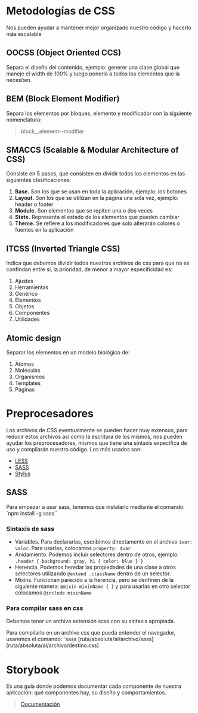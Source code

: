 # Metodologías de CSS
Nos pueden ayudar a mantener mejor organizado nuestro código y hacerlo más escalable

## OOCSS (Object Oriented CCS)
Separa el diseño del contenido, ejemplo: generer una clase global que maneje el width de 100% y luego ponerla a todos los elementos que la necesiten.

## BEM (Block Element Modifier)
Separa los elementos por bloques, elemento y modificador con la siguiente nomenclatura:
  > block__element--modifier

## SMACCS (Scalable & Modular Architecture of CSS)
Consiste en 5 pasos, que consisten en dividir todos los elementos en las siguientes clasificaciones:
1. **Base.** Son los que se usan en toda la aplicación, ejemplo: los botones
2. **Layout.** Son los que se utilizan en la página una sola vez, ejemplo: header o footer
3. **Module.** Son elementos que se repiten una o dos veces
4. **State.** Representa el estado de los elementos que pueden cambiar
5. **Theme.** Se refiere a los modificadores que solo alterarán colores o fuentes en la aplicación

## ITCSS (Inverted Triangle CSS)
Indica que debemos dividir todos nuestros archivos de css para que no se confindan entre sí, la prioridad, de menor a mayor especificidad es:
1. Ajustes
2. Herramientas
3. Genérico
5. Elementos
6. Objetos
7. Componentes
8. Utilidades

## Atomic design
Separar los elementos en un modelo biológico de:
1. Átomos
2. Moléculas
3. Organismos
4. Templates
5. Páginas

# Preprocesadores
Los archivos de CSS eventualmente se pueden hacer muy extensos, para reducir estos archivos así como la escritura de los mismos, nos pueden ayudar los preprocesadores, mismos que tiene una sintaxis expecífica de uso y compilarán nuestro código. Los más usados son:
* [LESS](https://sass-lang.com/guide)
* [SASS](http://lesscss.org/)
* [Stylus](http://stylus-lang.com/)

## SASS
Para empezar a usar sass, tenemos que instalarlo mediante el comando:
  `npm install -g sass``

### Sintaxis de sass
* Variables. Para declararlas, escribimos directamente en el archivo `$var: valor`. Para usarlas, colocamos `property: $var`
* Anidamiento. Podemos incluir selectores dentro de otros, ejemplo:
  `.header {
    background: gray,
    h1 {
      color: blue
    }
  }`
* Herencia. Podemos heredar las propiedades de una clase a otros selectores utilizando `@extend .className` dentro de un selector.
* Mixins. Funcionan parecido a la herencia, pero se denfinen de la siguiente manera: `@mixin mixinName { }` y para usarlas en otro selector colocamos `@include mixinName`

### Para compilar sass en css
Debemos tener un archivo extensión scss con su sintaxis apropiada.

Para compilarlo en un archivo css que pueda entender el navegador, usaremos el comando:
  `sass [ruta/absoluta/al/archivo/sass] [ruta/absoluta/al/archivo/destino.css]

# Storybook
Es una guía donde podemos documentar cada componente de nuestra aplicación: qué componentes hay, su diseño y comportamientos.
> [Documentación](https://storybook.js.org/docs/html/get-started/introduction)

